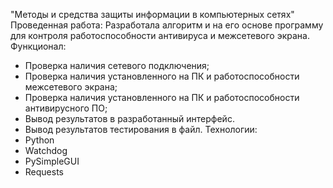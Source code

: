 "Методы и средства защиты информации в компьютерных сетях"
Проведенная работа: Разработала алгоритм и на его основе программу для контроля работоспособности антивируса и межсетевого экрана.
Функционал:
- Проверка наличия сетевого подключения;
- Проверка наличия установленного на ПК и работоспособности межсетевого экрана;
- Проверка наличия установленного на ПК и работоспособности антивирусного ПО;
- Вывод результатов в разработанный интерфейс.
- Вывод результатов тестирования в файл.
Технологии:
- Python
- Watchdog
- PySimpleGUI
- Requests
